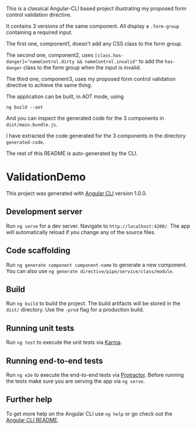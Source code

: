 This is a classical Angular-CLI based project illustrating my proposed form control validation directive.

It contains 3 versions of the same component. All display a `.form-group` containing a required input.

The first one, component1, doesn't add any CSS class to the form group.

The second one, component2, uses `[class.has-danger]="nameControl.dirty && nameControl.invalid"` to add the `has-danger`
class to the form group when the input is invalid.

The third one, component3, uses my proposed form control validation directive to achieve the same thing.

The application can be built, in AOT mode, using 

    ng build --aot

And you can inspect the generated code for the 3 components in `dist/main.bundle.js`.

I have extracted the code generated for the 3 components in the directory `generated-code`.

The rest of this README is auto-generated by the CLI.

# ValidationDemo

This project was generated with [Angular CLI](https://github.com/angular/angular-cli) version 1.0.0.

## Development server

Run `ng serve` for a dev server. Navigate to `http://localhost:4200/`. The app will automatically reload if you change any of the source files.

## Code scaffolding

Run `ng generate component component-name` to generate a new component. You can also use `ng generate directive/pipe/service/class/module`.

## Build

Run `ng build` to build the project. The build artifacts will be stored in the `dist/` directory. Use the `-prod` flag for a production build.

## Running unit tests

Run `ng test` to execute the unit tests via [Karma](https://karma-runner.github.io).

## Running end-to-end tests

Run `ng e2e` to execute the end-to-end tests via [Protractor](http://www.protractortest.org/).
Before running the tests make sure you are serving the app via `ng serve`.

## Further help

To get more help on the Angular CLI use `ng help` or go check out the [Angular CLI README](https://github.com/angular/angular-cli/blob/master/README.md).
